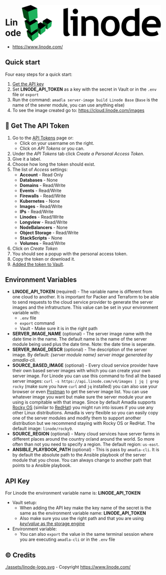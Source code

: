 <img src="./assets/linode-logo.svg" alt="Linode logo" style="width: 450px;" align="right">

# Linode
- https://www.linode.com/

## Quick start
Four easy steps for a quick start: 

1. [Get the API key](#key-get-the-api-token)
2. Set **LINODE_API_TOKEN** as a key with the secret in Vault or in the `.env` file or `export`
3. Run the command: `amadla server-image build Linode Base` (`Base` is the name of the sevrer module, you can use anything else)
4. To see the image created go to: https://cloud.linode.com/images

## :key: Get The API Token
1. Go to the [API Tokens](https://cloud.linode.com/profile/tokens) page or: 
    - Click on your username on the right.
    - Click on *API Tokens* or you can.
2. Under the *API Tokens* tab click *Create a Personal Access Token*.
3. Give it a label.
4. Choose how long the token should exist.
5. The list of *Access* settings: 
    - **Account** - Read Only
    - **Databases** - None
    - **Domains** - Read/Write
    - **Events** - Read/Write
    - **Firewalls** - Read/Write
    - **Kubernetes** - None
    - **Images** - Read/Write
    - **IPs** - Read/Write
    - **Linodes** - Read/Write
    - **Longview** - Read/Write
    - **NodeBalancers** - None
    - **Object Storage** - Read/Write
    - **StackScripts** - None
    - **Volumes** - Read/Write
6. Click on *Create Token*
7. You should see a popup with the personal access token.
8. Copy the token or download it.
9. [Added the token to Vault](../../docs/adding-secrets-to-vault.md).

## Environment Variables
- **LINODE_API_TOKEN** (required) - The variable name is different from one cloud to another. It is important for Packer and Terraform to be able to send requests to the cloud service provider to generate the server images and the infratructure. This value can be set in your environment variable with: 
    - `.env` file
    - `export` command
    - Vault - Make sure it is in the right path
- **SERVER_IMAGE_NAME** (optional) - The server image name with the date time in the name. The default name is the name of the server module being used plus the date time. Note: the date time is seperate.
- **SERVER_IMAGE_DESCR** (optional) - The description of the server image. By default: *{server module name} server image generated by amadla-cli.*
- **SOURCE_BASED_IMAGE** (optional) - Every cloud service provider have their own based server images with which you can create your own server image. For Linode you can use this command to find all the based server images: `curl -s https://api.linode.com/v4/images | jq | grep rocky` (make sure you have `curl` and `jq` installed) you can also use your browser or even [Postman](https://www.postman.com/) to get the server image list. You can use whatever image you want but make sure the server module your are using is compitable with that image. Since by default Amadla supports [Rocky OS](https://rockylinux.org/) (similar to [RedHat](https://www.redhat.com/en)) you might run into issues if you use any other Linux distributions. Amadla is very flexible so you can easily copy one of the server modules and modify them to support another distribution but we recommend staying with Rocky OS or RedHat. The default image: `linode/rocky9`.
- **SOURCE_REGION** (optional) - Many cloud services have server farms in different places around the country or/and around the world. So more often than not you need to specify a region. The default region: `us-east`.
- **ANSIBLE_PLAYBOOK_PATH** (optional) - This is pass by `amadla-cli`. It is by default the absolute path to the Ansible playbook of the server module that you chose. You can always change to another path that points to a Ansible playbook.

## API Key

For Linode the environment variable name is: **LINODE_API_TOKEN**

- Vault setup: 
    - When adding the API key make the key name of the secret is the same as the environment variable name: **LINODE_API_TOKEN**
    - Also make sure you use the right path and that you are using [*key/value* as the storage engine](https://developer.hashicorp.com/vault/docs/secrets/kv/kv-v2)
- Environment variable: 
    - You can also `export` the value in the same terminal session where you are executing `amadla-cli` or in the `.env` file

## :copyright: Credits
[./assets/linode-logo.svg](./assets/linode-logo.svg) - Copyright https://www.linode.com/